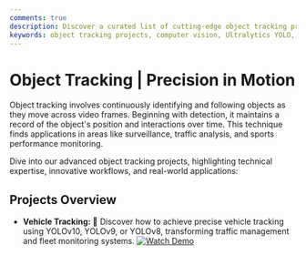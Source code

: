 ```yaml
---
comments: true
description: Discover a curated list of cutting-edge object tracking projects using Ultralytics YOLO models. Explore applications in surveillance, traffic management, sports monitoring, and more, featuring technical insights and real-world use cases.
keywords: object tracking projects, computer vision, Ultralytics YOLO, YOLOv10, YOLOv9, YOLOv8, traffic analysis, surveillance, sports tracking, AI-powered tracking, real-world applications
---
```


# Object Tracking | Precision in Motion  

Object tracking involves continuously identifying and following objects as they move across video frames. Beginning with detection, it maintains a record of the object's position and interactions over time. This technique finds applications in areas like surveillance, traffic analysis, and sports performance monitoring.  

Dive into our advanced object tracking projects, highlighting technical expertise, innovative workflows, and real-world applications:  

## Projects Overview

- **Vehicle Tracking: 🚗** Discover how to achieve precise vehicle tracking using YOLOv10, YOLOv9, or YOLOv8, transforming traffic management and fleet monitoring systems. [![Watch Demo](https://img.shields.io/badge/Watch-Demo-blue?style=flat-square "Watch the Demo Video")](https://youtu.be/gUMvcrFeVUg)  